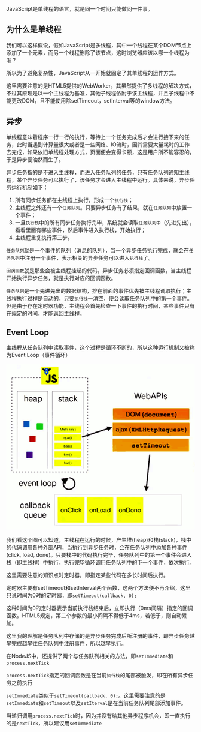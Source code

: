 JavaScript是单线程的语言，就是同一个时间只能做同一件事。

## 为什么是单线程

我们可以这样假设，假如JavaScript是多线程，其中一个线程在某个DOM节点上添加了一个元素，而另一个线程删除了该节点，这时浏览器应该以哪一个线程为准？

所以为了避免复杂性，JavaScript从一开始就固定了其单线程的运作方式。

这里需要注意的是HTML5提供的WebWorker，其虽然提供了多线程的解决方式，不过其原理是以一个主线程为基准，其他子线程依附于该主线程，并且子线程中不能更改DOM，且不能使用除setTimeout，setInterval等的window方法。

## 异步

单线程意味着程序一行一行的执行，等待上一个任务完成后才会进行接下来的任务，此时当遇到计算量很大或者是一些网络、IO流时，因其需要大量耗时的工作去完成，如果依旧单线程处理方式，页面便会变得卡顿，这是用户所不能容忍的，于是异步便油然而生了。

异步任务指的是不进入主线程，而进入任务队列的任务，只有任务队列通知主线程，某个异步任务可以执行了，该任务才会进入主线程中运行。具体来说，异步任务运行机制如下：

1. 所有同步任务都在主线程上执行，形成一个`执行栈`；
2. 主线程之外还有一个`任务队列`。只要异步任务有了结果，就在`任务队列`中放置一个事件；
3. 一旦`执行栈`中的所有同步任务执行完毕，系统就会读取`任务队列中`（先进先出），看看里面有哪些事件，然后事件进入执行栈，开始执行；
4. 主线程重复执行第三步。

`任务队列`就是一个事件的队列（消息的队列），当一个异步任务执行完成，就会在`任务队列`中注册一个事件，表示相关的异步任务可以进入`执行栈`了。

`回调函数`就是那些会被主线程挂起的代码，异步任务必须指定回调函数，当主线程开始执行异步任务，就是执行对应的回调函数。

`任务队列`是一个先进先出的数据结构，排在前面的事件优先被主线程调取执行；主线程执行过程是自动的，只要`执行栈`一清空，便会读取任务队列中的第一个事件。但是由于存在定时器功能，主线程会首先检查一下事件的执行时间，某些事件只有在规定的时间，才能返回主线程。

## Event Loop

主线程从任务队列中读取事件，这个过程是循环不断的，所以这种运行机制又被称为Event Loop（事件循环）

![Event Loop](../../../images/async/event-loop.png)

我们看这个图可以知道，主线程在运行的时候，产生堆(heap)和栈(stack)，栈中的代码调用各种外部API，当执行到异步任务时，会在任务队列中添加各种事件(click, load, done)。只要栈中的代码执行完毕，任务队列中的第一个事件会进入栈（即主线程）中执行，执行完毕循环调用任务队列中的下一个事件，依次执行。

这里需要注意的知识点时定时器，即指定某些代码在多长时间后执行。

定时器主要有setTimeout和setInterval两个函数，这两个方法便不再介绍，这里只说时间为0时的定时器，即`setTimeout(callback, 0);`

这种时间为0的定时器表示当前执行栈结束后，立即执行（0ms间隔）指定的回调函数。HTML5规定，第二个参数的最小间隔不得低于4ms，若低于，则自动累加。

这里我的理解是任务队列中存储的是异步任务完成后所注册的事件，即异步任务越早完成越早往任务队列中注册事件，所以越早执行。

在NodeJS中，还提供了两个与任务队列相关的方法，即`setImmediate`和`process.nextTick`

`process.nextTick`指定的回调函数是在当前`执行栈`的尾部被触发，即在所有异步任务之前执行

`setImmediate`类似于`setTimeout(callback, 0);`。这里需要注意的是`setImmediate`和`setTimeout`以及`setIterval`是在当前任务队列尾部添加事件。

当递归调用`process.nextTick`时，因为并没有给其他异步程序机会，即一直执行的是`nextTick`，所以建议用`setImmediate`
